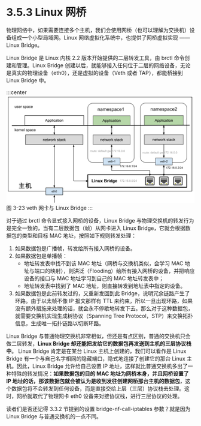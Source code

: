 # 3.5.3 Linux 网桥

物理网络中，如果需要连接多个主机，我们会使用网桥（也可以理解为交换机）设备组成一个小型局域网。Linux 网络虚拟化系统中，也提供了网桥虚拟实现 —— Linux Bridge。

Linux Bridge 是 Linux 内核 2.2 版本开始提供的二层转发工具，由 brctl 命令创建和管理。Linux Bridge 创建以后，就能够接入任何位于二层的网络设备，无论是真实的物理设备（eth0），还是虚拟的设备（Veth 或者 TAP），都能桥接到 Linux Bridge 中。

:::center
  ![](../assets/linux-bridge.svg)<br/>
 图 3-23 veth 网卡与 Linux Bridge
:::


对于通过 brctl 命令显式接入网桥的设备，Linux Bridge 与物理交换机的转发行为是完全一致的，当有二层数据包（帧）从网卡进入 Linux Bridge，它就会根据数据包的类型和目标 MAC 地址，按照如下规则转发处理：

1. 如果数据包是广播帧，转发给所有接入网桥的设备。
2. 如果数据包是单播帧：
	- 地址转发表中找不到该 MAC 地址（网桥与交换机类似，会学习 MAC 地址与端口的映射），则洪泛（Flooding）给所有接入网桥的设备，并把响应设备的接口与 MAC 地址学习到自己的 MAC 地址转发表中；
	- 地址转发表中找到了 MAC 地址，则直接转发到地址表中指定的设备。
3. 如果数据包是此前转发过的，又重新发回到此 Bridge，说明冗余链路产生了环路。由于以太帧不像 IP 报文那样有 TTL 来约束，所以一旦出现环路，如果没有额外措施来处理的话，就会永不停歇地转发下去。那么对于这种数据包，就需要交换机实现生成树协议（Spanning Tree Protocol，STP）来交换拓扑信息，生成唯一拓扑链路以切断环路。

Linux Bridge 与普通物理交换机非常相似，但还是有点区别，普通的交换机只会做二层转发，**Linux Bridge 却还能把发给它的数据包再发送到主机的三层协议栈中**。
Linux Bridge 肯定是在某台 Linux 主机上创建的，我们可以看作是 Linux Bridge 有一个与自己名字相同的隐藏端口，隐式地连接了创建它的那台 Linux 主机。因此，Linux Bridge 允许给自己设置 IP 地址，这样就比普通交换机多出了一种特殊的转发情况：**如果数据包的目的 MAC 地址为网桥本身，并且网桥设置了 IP 地址的话，那该数据包就会被认为是收到发往创建网桥那台主机的数据包**，这个数据包将不会转发到任何设备，而是直接交给上层（三层）协议栈去处理。这时，网桥就取代了物理网卡 eth0 设备来对接协议栈，进行三层协议的处理。

读者们是否还记得 3.3.2 节提到的设置 bridge-nf-call-iptables 参数？就是因为 Linux Bridge 与普通交换机的一点不同。 

